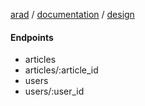 [arad](../../../../../) / [documentation](../../) / [design](../)

#### Endpoints

- articles
- articles/:article_id
- users
- users/:user_id

